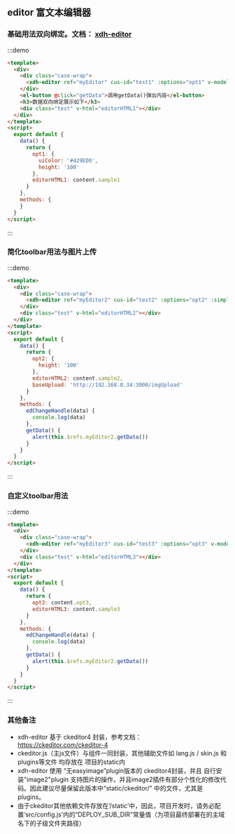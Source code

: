 <script>
import { content } from './content.js'
export default {
  data() {
    return {
      opt1: {
        uiColor: '#429ED0',
        height: '100'
      },
      opt2: {
        height: '100'
      },
      opt3: content.opt3,
      editorHTML1: content.sample1,
      editorHTML2: content.sample2,
      editorHTML3: content.sample3,
      baseUpload: 'http://192.168.0.34:3000/imgUpload'
    }
  },
  methods: {
    edChangeHandle(data) {
      console.log(data)
    },
    getData() {
      alert(this.$refs.myEditor.getData())
    }
  }
}
</script>
## editor 富文本编辑器

### 基础用法双向绑定。文档： [xdh-editor](#/src/widgets%2Fmodule-widgets_xdh-editor.html)
:::demo
```html
<template>
  <div>
    <div class="case-wrap">
      <xdh-editor ref="myEditor" cus-id="test1" :options="opt1" v-model="editorHTML1" @on-change="edChangeHandle"></xdh-editor>
    </div>
    <el-button @click="getData">调用getData()弹出内容</el-button>
    <h3>数据双向绑定展示如下</h3>
    <div class="test" v-html="editorHTML1"></div>
  </div>
</template>
<script>
  export default {
    data() {
      return {
        opt1: {
          uiColor: '#429ED0',
          height: '100'
        },
        editorHTML1: content.sample1
      }
    },
    methods: {
    }
  }
</script>
```
:::

### 简化toolbar用法与图片上传
:::demo
```html
<template>
  <div>
    <div class="case-wrap">
      <xdh-editor ref="myEditor2" cus-id="test2" :options="opt2" :simple="true" v-model="editorHTML2" :base-upload="baseUpload"></xdh-editor>
    </div>
    <div class="test" v-html="editorHTML2"></div>
  </div>
</template>
<script>
  export default {
    data() {
      return {
        opt2: {
          height: '100'
        },
        editorHTML2: content.sample2,
        baseUpload: 'http://192.168.0.34:3000/imgUpload'
      }
    },
    methods: {
      edChangeHandle(data) {
        console.log(data)
      },
      getData() {
        alert(this.$refs.myEditor2.getData())
      }
    }
  }
</script>
```
:::

### 自定义toolbar用法
:::demo
```html
<template>
  <div>
    <div class="case-wrap">
      <xdh-editor ref="myEditor3" cus-id="test3" :options="opt3" v-model="editorHTML3"></xdh-editor>
    </div>
    <div class="test" v-html="editorHTML3"></div>
  </div>
</template>
<script>
  export default {
    data() {
      return {
        opt3: content.opt3,
        editorHTML3: content.sample3
      }
    },
    methods: {
      edChangeHandle(data) {
        console.log(data)
      },
      getData() {
        alert(this.$refs.myEditor2.getData())
      }
    }
  }
</script>
```
:::
### 其他备注
* xdh-editor 基于 ckeditor4 封装，参考文档：https://ckeditor.com/ckeditor-4
* ckeditor.js（主js文件）与组件一同封装，其他辅助文件如 lang.js / skin.js 和 plugins等文件 均存放在 项目的static内
* xdh-editor 使用 “无easyimage”plugin版本的 ckeditor4封装，并且 自行安装"image2"plugin 支持图片的操作，并且image2插件有部分个性化的修改代码。因此建议尽量保留此版本中“static/ckeditor/” 中的文件，尤其是plugins。
* 由于ckeditor其他依赖文件存放在‘/static’中，因此，项目开发时，请务必配置‘src/config.js’内的“DEPLOY_SUB_DIR”常量值（为项目最终部署在的主域名下的子级文件夹路径）
